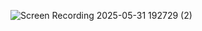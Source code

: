 ![Screen Recording 2025-05-31 192729 (2)](https://github.com/user-attachments/assets/a99d36ad-a1a2-4917-a236-327db2f46946)
